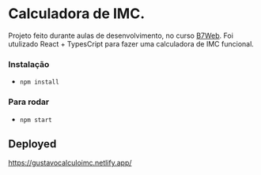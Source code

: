 # Calculadora de IMC.

Projeto feito durante aulas de desenvolvimento, no curso [B7Web](https://b7web.com.br).
Foi utulizado React + TypesCript para fazer uma calculadora de IMC funcional.

### Instalação
- `npm install`

### Para rodar
- `npm start`

## Deployed

https://gustavocalculoimc.netlify.app/

